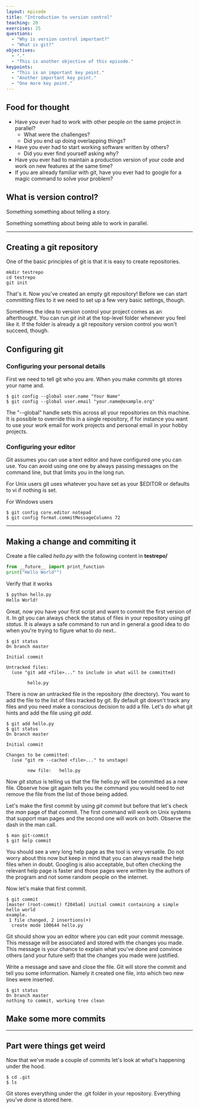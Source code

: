 ```yaml
---
layout: episode
title: "Introduction to version control"
teaching: 20
exercises: 25
questions:
  - "Why is version control important?"
  - "What is git?"
objectives:
  - "."
  - "This is another objective of this episode."
keypoints:
  - "This is an important key point."
  - "Another important key point."
  - "One more key point."
---
```


## Food for thought

- Have you ever had to work with other people on the same project in parallel?
  - What were the challenges? 
  - Did you end up doing overlapping things?
- Have you ever had to start working software written by others? 
  - Did you ever find yourself asking why?
- Have you ever had to maintain a production version of your code and work on
  new features at the same time?
- If you are already familiar with git, have you ever had to google for
  a magic command to solve your problem?

## What is version control?

Something something about telling a story.

Something something about being able to work in parallel.

---
## Creating a git repository

One of the basic principles of git is that it is easy to create repositories. 

```
mkdir testrepo
cd testrepo
git init
```

That's it. Now you've created an empty git repository! Before we can start
committing files to it we need to set up a few very basic settings, though.

Sometimes the idea to version control your project comes as an afterthought.
You can run *git init* at the top-level folder whenever you feel like it. If
the folder is already a git repository version control you won't succeed,
though.

## Configuring git

### Configuring your personal details

First we need to tell git who you are. When you make commits git stores your
name and.

``` {r, engine='sh', count_lines}
$ git config --global user.name "Your Name"
$ git config --global user.email "your.name@example.org"
```

The "--global" handle sets this across
all your repositories on this machine. It is possible to override this in a
single repository, if for instance you want to use your work email for work
projects and personal email in your hobby projects.

### Configuring your editor

Git assumes you can use a text editor and have configured one you can use.
You can avoid using one  one by always passing messages on the command line,
but that limits you in the long run.

For Unix users git uses whatever you have set as your $EDITOR or defaults to
vi if nothing is set. 


For Windows users
```
$ git config core.editor notepad
$ git config format.commitMessageColumns 72
```

---

## Making a change and commiting it

Create a file called *hello.py* with the following content in **testrepo/**

``` python
from __future__ import print_function
print("Hello World"")
```

Verify that it works
``` sh
$ python hello.py
Hello World!
```

Great, now you have your first script and want to commit the first version of
it. In git you can always check the status of files in your repository using
*git status*. It is always a safe command to run and in general a good idea to
do when you're trying to figure what to do next..

``` shell
$ git status
On branch master

Initial commit

Untracked files:
  (use "git add <file>..." to include in what will be committed)

        hello.py
```

There is now an untracked file in the repository (the directory). You want to
add the file to the list of files tracked by git. By default git doesn't track
any files and you need make a conscious decision to add a file. Let's do what
git hints and add the file using *git add*.

``` shell
$ git add hello.py 
$ git status
On branch master

Initial commit

Changes to be committed:
  (use "git rm --cached <file>..." to unstage)

        new file:   hello.py
```

Now *git status* is telling us that the file hello.py will be committed as a
new file. Observe how git again tells you the command you would need to not
remove the file from the list of those being added.

Let's make the first commit by using *git commit* but before that let's check
the *man* page of that commit. The first command will work on Unix systems
that support man pages and the second one will work on both. Observe the dash
in the man call.

``` shell
$ man git-commit 
$ git help commit
```

You should see a very long help page as the tool is very versatile. Do not
worry about this now but keep in mind that you can always read the help files
when in doubt. Googling is also acceptable, but often checking the relevant
help page is faster and those pages were written by the authors of the
program and not some random people on the internet.

Now let's make that first commit.

``` shell
$ git commit
[master (root-commit) f2045a6] initial commit containing a simple hello world
example.
 1 file changed, 2 insertions(+)
  create mode 100644 hello.py
```

Git should show you an editor where you can edit your commit message. This
message will be associated and stored with the changes you made. This message
is your chance to explain what you've done and convince others (and your
future self) that the changes you made were justified.

Write a message and save and close the file. Git will store the commit and
tell you some information. Namely it created one file, into which two new
lines were inserted.

``` shell
$ git status
On branch master
nothing to commit, working tree clean
```

## Make some more commits

--- 

## Part were things get weird

Now that we've made a couple of commits let's look at what's happening under
the hood.

``` shell
$ cd .git
$ ls
```

Git stores everything under the .git folder in your repository. Everything
you've done is stored here.

